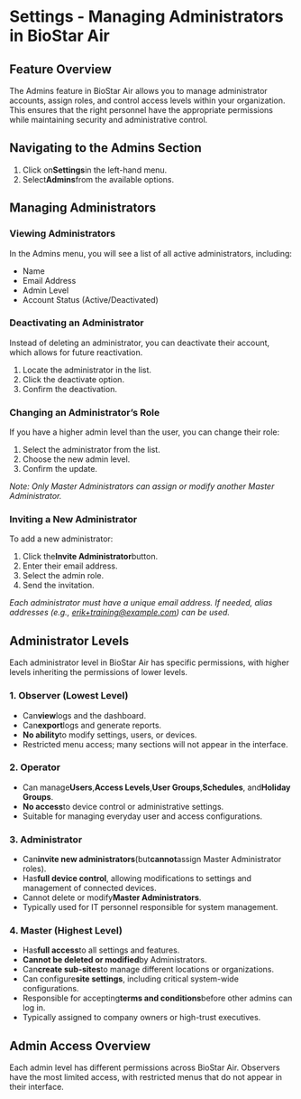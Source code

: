 # Settings - Managing Administrators in BioStar Air

## Feature Overview

The Admins feature in BioStar Air allows you to manage administrator accounts, assign roles, and control access levels within your organization. This ensures that the right personnel have the appropriate permissions while maintaining security and administrative control.

## Navigating to the Admins Section

1. Click on**Settings**in the left-hand menu.
2. Select**Admins**from the available options.

## Managing Administrators

### Viewing Administrators

In the Admins menu, you will see a list of all active administrators, including:

* Name
* Email Address
* Admin Level
* Account Status (Active/Deactivated)

### Deactivating an Administrator

Instead of deleting an administrator, you can deactivate their account, which allows for future reactivation.

1. Locate the administrator in the list.
2. Click the deactivate option.
3. Confirm the deactivation.

### Changing an Administrator’s Role

If you have a higher admin level than the user, you can change their role:

1. Select the administrator from the list.
2. Choose the new admin level.
3. Confirm the update.

*Note: Only Master Administrators can assign or modify another Master Administrator.*

### Inviting a New Administrator

To add a new administrator:

1. Click the**Invite Administrator**button.
2. Enter their email address.
3. Select the admin role.
4. Send the invitation.

*Each administrator must have a unique email address. If needed, alias addresses (e.g., erik+training@example.com) can be used.*

## Administrator Levels

Each administrator level in BioStar Air has specific permissions, with higher levels inheriting the permissions of lower levels.

### 1. Observer (Lowest Level)

* Can**view**logs and the dashboard.
* Can**export**logs and generate reports.
* **No ability**to modify settings, users, or devices.
* Restricted menu access; many sections will not appear in the interface.

### 2. Operator

* Can manage**Users**,**Access Levels**,**User Groups**,**Schedules**, and**Holiday Groups**.
* **No access**to device control or administrative settings.
* Suitable for managing everyday user and access configurations.

### 3. Administrator

* Can**invite new administrators**(but**cannot**assign Master Administrator roles).
* Has**full device control**, allowing modifications to settings and management of connected devices.
* Cannot delete or modify**Master Administrators**.
* Typically used for IT personnel responsible for system management.

### 4. Master (Highest Level)

* Has**full access**to all settings and features.
* **Cannot be deleted or modified**by Administrators.
* Can**create sub-sites**to manage different locations or organizations.
* Can configure**site settings**, including critical system-wide configurations.
* Responsible for accepting**terms and conditions**before other admins can log in.
* Typically assigned to company owners or high-trust executives.

## Admin Access Overview

Each admin level has different permissions across BioStar Air. Observers have the most limited access, with restricted menus that do not appear in their interface.
